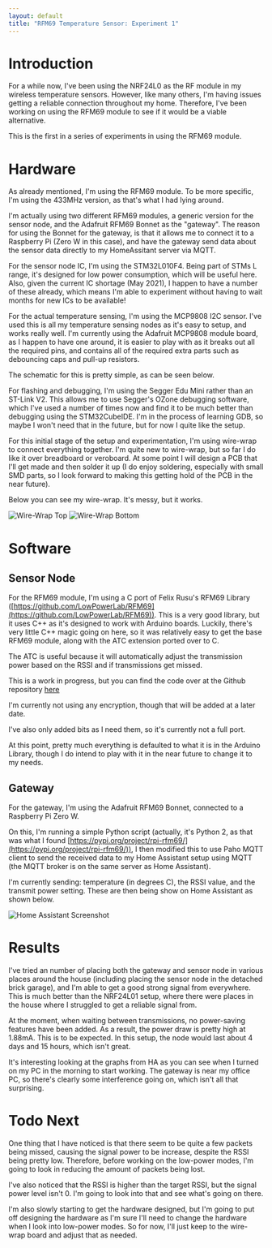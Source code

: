 ```yaml
---
layout: default
title: "RFM69 Temperature Sensor: Experiment 1"
---
```


# Introduction

For a while now, I've been using the NRF24L0 as the RF module in my wireless temperature sensors. However, like many others, I'm having issues getting a reliable connection throughout my home. Therefore, I've been working on using the RFM69 module to see if it would be a viable alternative.

This is the first in a series of experiments in using the RFM69 module.

# Hardware

As already mentioned, I'm using the RFM69 module. To be more specific, I'm using the 433MHz version, as that's what I had lying around. 

I'm actually using two different RFM69 modules, a generic version for the sensor node, and the Adafruit RFM69 Bonnet as the "gateway". The reason for using the Bonnet for the gateway, is that it allows me to connect it to a Raspberry Pi (Zero W in this case), and have the gateway send data about the sensor data directly to my HomeAssitant server via MQTT.

For the sensor node IC, I'm using the STM32L010F4. Being part of STMs L range, it's designed for low power consumption, which will be useful here. Also, given the current IC shortage (May 2021), I happen to have a number of these already, which means I'm able to experiment without having to wait months for new ICs to be available!

For the actual temperature sensing, I'm using the MCP9808 I2C sensor. I've used this is all my temperature sensing nodes as it's easy to setup, and works really well. I'm currently using the Adafruit MCP9808 module board, as I happen to have one around, it is easier to play with as it breaks out all the required pins, and contains all of the required extra parts such as debouncing caps and pull-up resistors.

The schematic for this is pretty simple, as can be seen below.


For flashing and debugging, I'm using the Segger Edu Mini rather than an ST-Link V2. This allows me to use Segger's OZone debugging software, which I've used a number of times now and find it to be much better than debugging using the STM32CubeIDE. I'm in the process of learning GDB, so maybe I won't need that in the future, but for now I quite like the setup.

For this initial stage of the setup and experimentation, I'm using wire-wrap to connect everything together. I'm quite new to wire-wrap, but so far I do like it over breadboard or veroboard. At some point I will design a PCB that I'll get made and then solder it up (I do enjoy soldering, especially with small SMD parts, so I look forward to making this getting hold of the PCB in the near future).

Below you can see my wire-wrap. It's messy, but it works.

![Wire-Wrap Top](images/wire-wrap-top.jpg)
![Wire-Wrap Bottom](images/wire-wrap-bottom.jpg)

# Software

## Sensor Node

For the RFM69 module, I'm using a C port of Felix Rusu's RFM69 Library ([https://github.com/LowPowerLab/RFM69](https://github.com/LowPowerLab/RFM69)). This is a very good library, but it uses C++ as it's designed to work with Arduino boards. Luckily, there's very little C++ magic going on here, so it was relatively easy to get the base RFM69 module, along with the ATC extension ported over to C.

The ATC is useful because it will automatically adjust the transmission power based on the RSSI and if transmissions get missed.

This is a work in progress, but you can find the code over at the Github repository [here](https://github.com/sdaglish/rfm69_temperature_sensor_node)

I'm currently not using any encryption, though that will be added at a later date. 

I've also only added bits as I need them, so it's currently not a full port.

At this point, pretty much everything is defaulted to what it is in the Arduino Library, though I do intend to play with it in the near future to change it to my needs.

## Gateway

For the gateway, I'm using the Adafruit RFM69 Bonnet, connected to a Raspberry Pi Zero W.

On this, I'm running a simple Python script (actually, it's Python 2, as that was what I found [https://pypi.org/project/rpi-rfm69/](https://pypi.org/project/rpi-rfm69/)), I then modified this to use Paho MQTT client to send the received data to my Home Assistant setup using MQTT (the MQTT broker is on the same server as Home Assistant).

I'm currently sending: temperature (in degrees C), the RSSI value, and the transmit power setting. These are then being show on Home Assistant as shown below.

![Home Assistant Screenshot](images/home-assistant-screenshot.jpg)


# Results

I've tried an number of placing both the gateway and sensor node in various places around the house (including placing the sensor node in the detached brick garage), and I'm able to get a good strong signal from everywhere. This is much better than the NRF24L01 setup, where there were places in the house where I struggled to get a reliable signal from.

At the moment, when waiting between transmissions, no power-saving features have been added. As a result, the power draw is pretty high at 1.88mA. This is to be expected. In this setup, the node would last about 4 days and 15 hours, which isn't great.


It's interesting looking at the graphs from HA as you can see when I turned on my PC in the morning to start working. The gateway is near my office PC, so there's clearly some interference going on, which isn't all that surprising.

# Todo Next

One thing that I have noticed is that there seem to be quite a few packets being missed, causing the signal power to be increase, despite the RSSI being pretty low. Therefore, before working on the low-power modes, I'm going to look in reducing the amount of packets being lost.

I've also noticed that the RSSI is higher than the target RSSI, but the signal power level isn't 0. I'm going to look into that and see what's going on there.

I'm also slowly starting to get the hardware designed, but I'm going to put off designing the hardware as I'm sure I'll need to change the hardware when I look into low-power modes. So for now, I'll just keep to the wire-wrap board and adjust that as needed.
